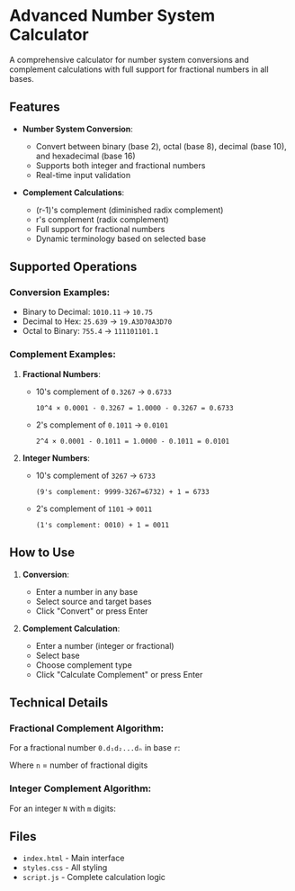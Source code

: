# Advanced Number System Calculator

A comprehensive calculator for number system conversions and complement calculations with full support for fractional numbers in all bases.

## Features

- **Number System Conversion**:
  - Convert between binary (base 2), octal (base 8), decimal (base 10), and hexadecimal (base 16)
  - Supports both integer and fractional numbers
  - Real-time input validation

- **Complement Calculations**:
  - (r-1)'s complement (diminished radix complement)
  - r's complement (radix complement)
  - Full support for fractional numbers
  - Dynamic terminology based on selected base

## Supported Operations

### Conversion Examples:
- Binary to Decimal: `1010.11` → `10.75`
- Decimal to Hex: `25.639` → `19.A3D70A3D70`
- Octal to Binary: `755.4` → `111101101.1`

### Complement Examples:
1. **Fractional Numbers**:
   - 10's complement of `0.3267` → `0.6733`
     ```
     10^4 × 0.0001 - 0.3267 = 1.0000 - 0.3267 = 0.6733
     ```
   - 2's complement of `0.1011` → `0.0101`
     ```
     2^4 × 0.0001 - 0.1011 = 1.0000 - 0.1011 = 0.0101
     ```

2. **Integer Numbers**:
   - 10's complement of `3267` → `6733`
     ```
     (9's complement: 9999-3267=6732) + 1 = 6733
     ```
   - 2's complement of `1101` → `0011`
     ```
     (1's complement: 0010) + 1 = 0011
     ```

## How to Use

1. **Conversion**:
   - Enter a number in any base
   - Select source and target bases
   - Click "Convert" or press Enter

2. **Complement Calculation**:
   - Enter a number (integer or fractional)
   - Select base
   - Choose complement type
   - Click "Calculate Complement" or press Enter

## Technical Details

### Fractional Complement Algorithm:
For a fractional number `0.d₁d₂...dₙ` in base `r`:

Where `n` = number of fractional digits

### Integer Complement Algorithm:
For an integer `N` with `m` digits:


## Files

- `index.html` - Main interface
- `styles.css` - All styling
- `script.js` - Complete calculation logic
